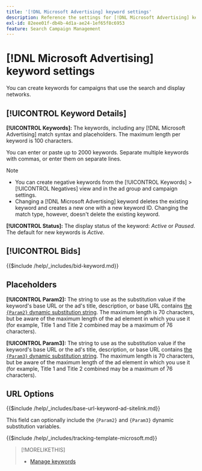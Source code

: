 ```yaml
---
title: '[!DNL Microsoft Advertising] keyword settings'
description: Reference the settings for [!DNL Microsoft Advertising] keywords.
exl-id: 82eee01f-db4b-4d1a-ae24-1ef65f8c6953
feature: Search Campaign Management
---
```

# [!DNL Microsoft Advertising] keyword settings

You can create keywords for campaigns that use the search and display networks.

## [!UICONTROL Keyword Details]

**[!UICONTROL Keywords]:** The keywords, including any [!DNL Microsoft Advertising] match syntax and placeholders. The maximum length per keyword is 100 characters.

You can enter or paste up to 2000 keywords. Separate multiple keywords with commas, or enter them on separate lines.

>[!NOTE]
>
>* You can create negative keywords from the [!UICONTROL Keywords] > [!UICONTROL Negatives] view and in the ad group and campaign settings.
>* Changing a [!DNL Microsoft Advertising] keyword deletes the existing keyword and creates a new one with a new keyword ID. Changing the match type, however, doesn't delete the existing keyword.

**[!UICONTROL Status]:** The display status of the keyword: *Active* or *Paused*. The default for new keywords is *Active*.

## [!UICONTROL Bids]

<!-- **[!UICONTROL Bid]:** -->

{{$include /help/_includes/bid-keyword.md}}

## Placeholders

**[!UICONTROL Param2]:** The string to use as the substitution value if the keyword's base URL or the ad's title, description, or base URL contains [the `{Param2}` dynamic substitution string](https://help.bingads.microsoft.com/#apex/3/en/53079/0). The maximum length is 70 characters, but be aware of the maximum length of the ad element in which you use it (for example, Title 1 and Title 2 combined may be a maximum of 76 characters).

**[!UICONTROL Param3]:** The string to use as the substitution value if the keyword's base URL or the ad's title, description, or base URL contains [the `{Param3}` dynamic substitution string](https://help.bingads.microsoft.com/#apex/3/en/53079/0). The maximum length is 70 characters, but be aware of the maximum length of the ad element in which you use it (for example, Title 1 and Title 2 combined may be a maximum of 76 characters).

## URL Options

<!-- **[!UICONTROL Base URl]:** -->

{{$include /help/_includes/base-url-keyword-ad-sitelink.md}}

This field can optionally include the `{Param2}` and `{Param3}` dynamic substitution variables.

<!-- **[!UICONTROL Tracking Template]:** -->

{{$include /help/_includes/tracking-template-microsoft.md}}

>[!MORELIKETHIS]
>
>* [Manage keywords](/help/search-social-commerce/campaign-management/campaigns/keyword-manage.md)
